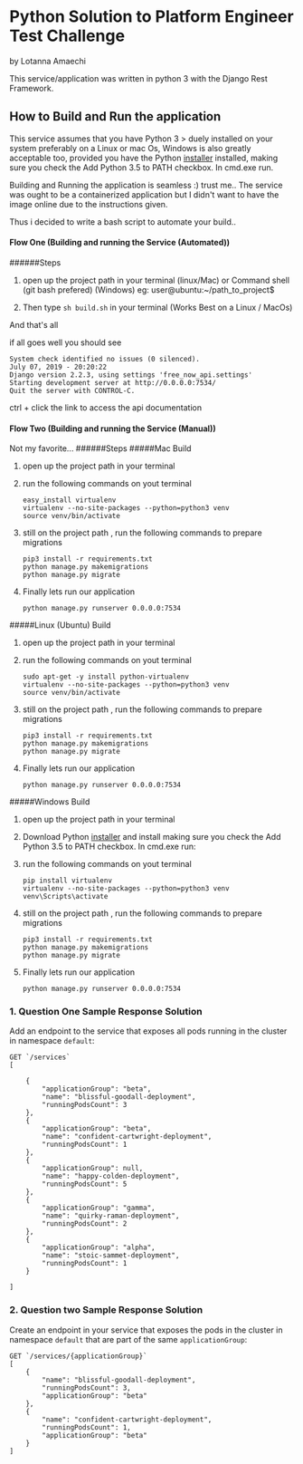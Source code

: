 # Python Solution to Platform Engineer Test Challenge
by Lotanna Amaechi

This service/application was written in python 3 with the Django Rest Framework.

## How to Build and Run the application

This service assumes that you have Python 3 >  duely installed on your system preferably on a Linux or mac Os, Windows is also greatly acceptable too,
provided you have the Python [installer](https://www.python.org/ftp/python/3.5.1/python-3.5.1-amd64.exe) installed, making sure you check the Add Python 3.5 to PATH checkbox. In cmd.exe run.

Building and Running the application is seamless :) trust me..
The service was ought to be a containerized application but I didn't want to have the image online  due to the instructions
given.

Thus i decided to write a bash script to automate your build..  


#### Flow One (Building and running the Service (Automated))
######Steps
1. open up the project path in your terminal (linux/Mac) or Command shell (git bash prefered) (Windows)
eg: user@ubuntu:~/path_to_project$ 

2. Then type ```sh build.sh``` in your terminal (Works Best on a Linux / MacOs)

And that's all

if all goes well you should see
```
System check identified no issues (0 silenced).
July 07, 2019 - 20:20:22
Django version 2.2.3, using settings 'free_now_api.settings'
Starting development server at http://0.0.0.0:7534/
Quit the server with CONTROL-C.

```
ctrl + click the link to access the api documentation


#### Flow Two (Building and running the Service (Manual))
Not my favorite...
######Steps
#####Mac Build
1. open up the project path in your terminal 
2. run the following commands on yout terminal
    ```
    easy_install virtualenv
    virtualenv --no-site-packages --python=python3 venv
    source venv/bin/activate
    ```
3. still on the project path , run the following commands to prepare migrations
    
    ```
    pip3 install -r requirements.txt
    python manage.py makemigrations
    python manage.py migrate
    ```
4. Finally lets run our application
    ```
    python manage.py runserver 0.0.0.0:7534
    
    ```

#####Linux (Ubuntu) Build
1. open up the project path in your terminal 
2. run the following commands on yout terminal
    ```
    sudo apt-get -y install python-virtualenv
    virtualenv --no-site-packages --python=python3 venv
    source venv/bin/activate
    ```
3. still on the project path , run the following commands to prepare migrations
    
    ```
    pip3 install -r requirements.txt
    python manage.py makemigrations
    python manage.py migrate
    ```
4. Finally lets run our application
    ```
    python manage.py runserver 0.0.0.0:7534
    
    ```

#####Windows Build
1. open up the project path in your terminal 
2. Download Python [installer](https://www.python.org/ftp/python/3.5.1/python-3.5.1-amd64.exe) and install making sure you check the Add Python 3.5 to PATH checkbox. In cmd.exe run:
3. run the following commands on yout terminal
    ```
    pip install virtualenv
    virtualenv --no-site-packages --python=python3 venv
    venv\Scripts\activate
    ```
4. still on the project path , run the following commands to prepare migrations
    
    ```
    pip3 install -r requirements.txt
    python manage.py makemigrations
    python manage.py migrate
    ```
5. Finally lets run our application
    ```
    python manage.py runserver 0.0.0.0:7534
    
    ```
    

### 1. Question One Sample Response Solution

Add an endpoint to the service that exposes all pods running in the cluster in namespace `default`:

```
GET `/services`
[

    {
        "applicationGroup": "beta",
        "name": "blissful-goodall-deployment",
        "runningPodsCount": 3
    },
    {
        "applicationGroup": "beta",
        "name": "confident-cartwright-deployment",
        "runningPodsCount": 1
    },
    {
        "applicationGroup": null,
        "name": "happy-colden-deployment",
        "runningPodsCount": 5
    },
    {
        "applicationGroup": "gamma",
        "name": "quirky-raman-deployment",
        "runningPodsCount": 2
    },
    {
        "applicationGroup": "alpha",
        "name": "stoic-sammet-deployment",
        "runningPodsCount": 1
    }

]
```

### 2. Question two Sample Response Solution

Create an endpoint in your service that exposes the pods in the cluster in namespace `default` that are part of the same `applicationGroup`:

```
GET `/services/{applicationGroup}`
[
    {
        "name": "blissful-goodall-deployment",
        "runningPodsCount": 3,
        "applicationGroup": "beta"
    },
    {
        "name": "confident-cartwright-deployment",
        "runningPodsCount": 1,
        "applicationGroup": "beta"
    }
]
```
